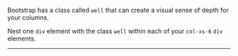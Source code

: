 <div class="challenge-instructions bootstrap"><div><section id="description">
<p>Bootstrap has a class called <code>well</code> that can create a visual sense of depth for your columns.</p>
<p>Nest one <code>div</code> element with the class <code>well</code> within each of your <code>col-xs-6</code> <code>div</code> elements.</p>
</section></div><hr/></div>